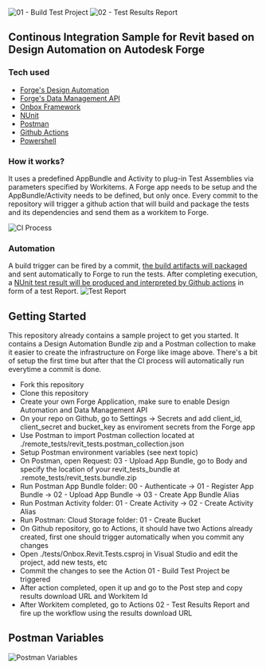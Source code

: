 ![01 - Build Test Project](https://github.com/engthiago/Onbox.Revit.Tests.Sample/workflows/01%20-%20Build%20Test%20Project/badge.svg)
![02 - Test Results Report](https://github.com/engthiago/Onbox.Revit.Tests.Sample/workflows/02%20-%20Test%20Results%20Report/badge.svg)
## Continous Integration Sample for Revit based on Design Automation on Autodesk Forge

### Tech used
- [Forge's Design Automation](https://forge.autodesk.com/en/docs/design-automation/v3/developers_guide/overview/)
- [Forge's Data Management API](https://forge.autodesk.com/en/docs/data/v2/overview/)
- [Onbox Framework](https://github.com/engthiago/Onboxframework)
- [NUnit](https://nunit.org/)
- [Postman](https://www.postman.com/)
- [Github Actions](https://github.com/features/actions)
- [Powershell](https://docs.microsoft.com/en-us/powershell)

### How it works?
It uses a predefined AppBundle and Activity to plug-in Test Assemblies via parameters specified by Workitems. A Forge app needs to be setup and the AppBundle/Activity needs to be defined, but only once. Every commit to the repository will trigger a github action that will build and package the tests and its dependencies and send them as a workitem to Forge.

![CI Process](https://raw.githubusercontent.com/engthiago/Onbox.Revit.Tests.Sample/master/CI_process.png)


### Automation
A build trigger can be fired by a commit, [the build artifacts will packaged](https://github.com/engthiago/Onbox.Revit.Tests.Sample/runs/1908490497?check_suite_focus=true) and sent automatically to Forge to run the tests. After completing execution, a [NUnit test result will be produced and interpreted by Github actions](https://github.com/engthiago/Onbox.Revit.Tests.Sample/runs/1908534974?check_suite_focus=true) in form of a test Report. 
![Test Report](https://raw.githubusercontent.com/engthiago/Onbox.Revit.Tests.Sample/master/test-report.png)

## Getting Started
This repository already contains a sample project to get you started. It contains a Design Automation Bundle zip and a Postman collection to make it easier to create the infrastructure on Forge like image above. There's a bit of setup the first time but after that the CI process will automatically run everytime a commit is done.
  - Fork this repository
  - Clone this repository
  - Create your own Forge Application, make sure to enable Design Automation and Data Management API
  - On your repo on Github, go to Settings -> Secrets and add client_id, client_secret and bucket_key as enviroment secrets from the Forge app 
  - Use Postman to import Postman collection located at ./remote_tests/revit_tests.postman_collection.json
  - Setup Postman environment variables (see next topic)
  - On Postman, open Request: 03 - Upload App Bundle, go to Body and specify the location of your revit_tests_bundle at .remote_tests/revit_tests.bundle.zip
  - Run Postman App Bundle folder: 00 - Authenticate -> 01 - Register App Bundle -> 02 - Upload App Bundle -> 03 - Create App Bundle Alias
  - Run Postman Activity folder: 01 - Create Activity -> 02 - Create Activity Alias
  - Run Postman: Cloud Storage folder: 01 - Create Bucket
  - On Github repository, go to Actions, it should have two Actions already created, first one should trigger automatically when you commit any changes
  - Open ./tests/Onbox.Revit.Tests.csproj in Visual Studio and edit the project, add new tests, etc
  - Commit the changes to see the Action 01 - Build Test Project be triggered
  - After action completed, open it up and go to the Post step and copy results download URL and Workitem Id
  - After Workitem completed, go to Actions 02 - Test Results Report and fire up the workflow using the results download URL

## Postman Variables
![Postman Variables](https://raw.githubusercontent.com/engthiago/Onbox.Revit.Tests.Sample/master/postman-variables.jpg)
